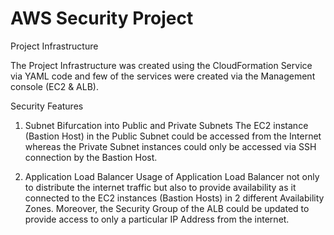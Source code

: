 # AWS Security Project

Project Infrastructure

The Project Infrastructure was created using the CloudFormation Service via
YAML code and few of the services were created via the Management
console (EC2 & ALB).


Security Features

1. Subnet Bifurcation into Public and Private Subnets
The EC2 instance (Bastion Host) in the Public Subnet could be accessed
from the Internet whereas the Private Subnet instances could only be
accessed via SSH connection by the Bastion Host.

2. Application Load Balancer
Usage of Application Load Balancer not only to distribute the internet
traffic but also to provide availability as it connected to the EC2 instances
(Bastion Hosts) in 2 different Availability Zones. Moreover, the Security
Group of the ALB could be updated to provide access to only a particular
IP Address from the internet.
